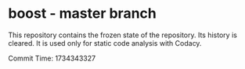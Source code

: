 # boost - master branch

This repository contains the frozen state of the repository.
Its history is cleared. It is used only for static code
analysis with Codacy.

Commit Time: 1734343327